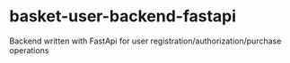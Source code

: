 # basket-user-backend-fastapi
Backend written with FastApi for user registration/authorization/purchase operations 
